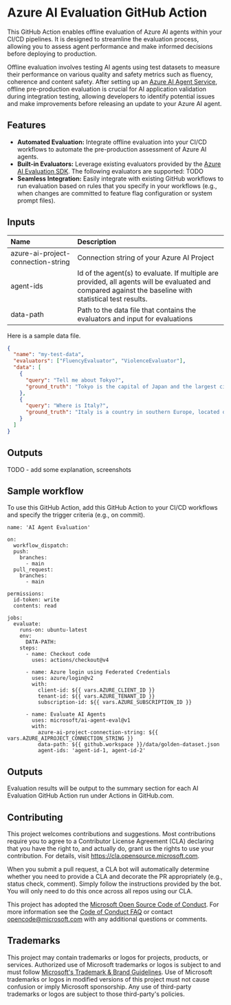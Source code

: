 # Azure AI Evaluation GitHub Action

This GitHub Action enables offline evaluation of Azure AI agents within your CI/CD pipelines. It is designed to streamline the evaluation process, allowing you to assess agent performance and make informed decisions before deploying to production.

Offline evaluation involves testing AI agents using test datasets to measure their performance on various quality and safety metrics such as fluency, coherence and content safety. After setting up an [Azure AI Agent Service](hhttps://learn.microsoft.com/en-us/azure/ai-services/agents/), offline pre-production evaluation is crucial for AI application validation during integration testing, allowing developers to identify potential issues and make improvements before releasing an update to your Azure AI agent.

## Features

- **Automated Evaluation:** Integrate offline evaluation into your CI/CD workflows to automate the pre-production assessment of Azure AI agents.
- **Built-in Evaluators:** Leverage existing evaluators provided by the [Azure AI Evaluation SDK](https://learn.microsoft.com/en-us/azure/ai-studio/how-to/develop/evaluate-sdk). The following evaluators are supported: TODO
- **Seamless Integration:** Easily integrate with existing GitHub workflows to run evaluation based on rules that you specify in your workflows (e.g., when changes are committed to feature flag configuration or system prompt files).

## Inputs

| Name                               | Description                                                                                                                                             |
| :--------------------------------- | :------------------------------------------------------------------------------------------------------------------------------------------------------ |
| azure-ai-project-connection-string | Connection string of your Azure AI Project                                                                                                              |
| agent-ids                          | Id of the agent(s) to evaluate. If multiple are provided, all agents will be evaluated and compared against the baseline with statistical test results. |
| data-path                          | Path to the data file that contains the evaluators and input for evaluations                                                                            |

Here is a sample data file.

```JSON
{
  "name": "my-test-data",
  "evaluators": ["FluencyEvaluator", "ViolenceEvaluator"],
  "data": [
    {
      "query": "Tell me about Tokyo?",
      "ground_truth": "Tokyo is the capital of Japan and the largest city in the country. It is located on the eastern coast of Honshu, the largest of Japan's four main islands."
    },
    {
      "query": "Where is Italy?",
      "ground_truth": "Italy is a country in southern Europe, located on the Italian Peninsula and the two largest islands in the Mediterranean Sea, Sicily and Sardinia."
    }
  ]
}
```

## Outputs

TODO - add some explanation, screenshots

## Sample workflow

To use this GitHub Action, add this GitHub Action to your CI/CD workflows and specify the trigger criteria (e.g., on commit).

```
name: 'AI Agent Evaluation'

on:
  workflow_dispatch:
  push:
    branches:
      - main
  pull_request:
    branches:
      - main

permissions:
  id-token: write
  contents: read

jobs:
  evaluate:
    runs-on: ubuntu-latest
    env:
      DATA-PATH:
    steps:
      - name: Checkout code
        uses: actions/checkout@v4

      - name: Azure login using Federated Credentials
        uses: azure/login@v2
        with:
          client-id: ${{ vars.AZURE_CLIENT_ID }}
          tenant-id: ${{ vars.AZURE_TENANT_ID }}
          subscription-id: ${{ vars.AZURE_SUBSCRIPTION_ID }}

      - name: Evaluate AI Agents
        uses: microsoft/ai-agent-eval@v1
        with:
          azure-ai-project-connection-string: ${{ vars.AZURE_AIPROJECT_CONNECTION_STRING }}
          data-path: ${{ github.workspace }}/data/golden-dataset.json
          agent-ids: 'agent-id-1, agent-id-2'
```

## Outputs

Evaluation results will be output to the summary section for each AI Evaluation GitHub Action run under Actions in GitHub.com.

## Contributing

This project welcomes contributions and suggestions. Most contributions require you to agree to a
Contributor License Agreement (CLA) declaring that you have the right to, and actually do, grant us
the rights to use your contribution. For details, visit https://cla.opensource.microsoft.com.

When you submit a pull request, a CLA bot will automatically determine whether you need to provide
a CLA and decorate the PR appropriately (e.g., status check, comment). Simply follow the instructions
provided by the bot. You will only need to do this once across all repos using our CLA.

This project has adopted the [Microsoft Open Source Code of Conduct](https://opensource.microsoft.com/codeofconduct/).
For more information see the [Code of Conduct FAQ](https://opensource.microsoft.com/codeofconduct/faq/) or
contact [opencode@microsoft.com](mailto:opencode@microsoft.com) with any additional questions or comments.

## Trademarks

This project may contain trademarks or logos for projects, products, or services. Authorized use of Microsoft
trademarks or logos is subject to and must follow
[Microsoft's Trademark & Brand Guidelines](https://www.microsoft.com/en-us/legal/intellectualproperty/trademarks/usage/general).
Use of Microsoft trademarks or logos in modified versions of this project must not cause confusion or imply Microsoft sponsorship.
Any use of third-party trademarks or logos are subject to those third-party's policies.

